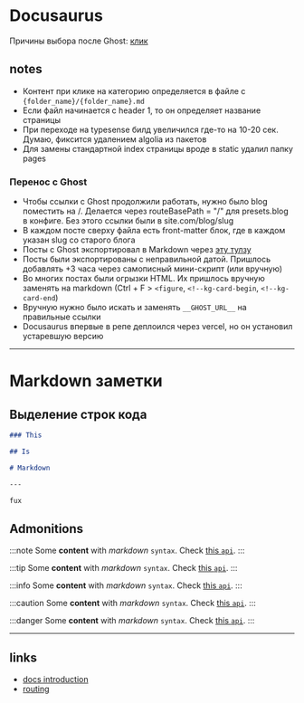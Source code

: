 # Docusaurus

Причины выбора после Ghost: [клик](./blog/2022-05-17-ghost-vs-docusaurus.md)

## notes

- Контент при клике на категорию определяется в файле с `{folder_name}/{folder_name}.md`
- Если файл начинается с header 1, то он определяет название страницы
- При переходе на typesense билд увеличился где-то на 10-20 сек. Думаю, фиксится удалением algolia из пакетов
- Для замены стандартной index страницы вроде в static удалил папку pages

### Перенос с Ghost

- Чтобы ссылки с Ghost продолжили работать, нужно было blog поместить на /. Делается через routeBasePath = "/" для presets.blog в конфиге. Без этого ссылки были в site.com/blog/slug
- В каждом посте сверху файла есть front-matter блок, где в каждом указан slug со старого блога
- Посты с Ghost экспортировал в Markdown через [эту тулзу](https://github.com/eloyesp/Jekyll_ghost_importer)
- Посты были экспортированы с неправильной датой. Пришлось добавлять +3 часа через самописный мини-скрипт (или вручную)
- Во многих постах были огрызки HTML. Их пришлось вручную заменять на markdown (Ctrl + F > `<figure`, `<!--kg-card-begin`, `<!--kg-card-end`)
- Вручную нужно было искать и заменять `__GHOST_URL__` на правильные ссылки
- Docusaurus впервые в репе деплоился через vercel, но он установил устаревшую версию

---

# Markdown заметки

## Выделение строк кода

```md {3-5}
### This

## Is

# Markdown

---

fux
```

## Admonitions

:::note
Some **content** with _markdown_ `syntax`. Check [this `api`](#).
:::

:::tip
Some **content** with _markdown_ `syntax`. Check [this `api`](#).
:::

:::info
Some **content** with _markdown_ `syntax`. Check [this `api`](#).
:::

:::caution
Some **content** with _markdown_ `syntax`. Check [this `api`](#).
:::

:::danger
Some **content** with _markdown_ `syntax`. Check [this `api`](#).
:::

---

## links

- [docs introduction](https://docusaurus.io/docs/docs-introduction)
- [routing](https://docusaurus.io/docs/advanced/routing)

